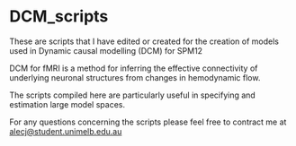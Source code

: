 # DCM_scripts
These are scripts that I have edited or created for the creation of models used in Dynamic causal modelling (DCM) for SPM12

DCM for fMRI is a method for inferring the effective connectivity of underlying neuronal structures from changes in hemodynamic flow. 

The scripts compiled here are particularly useful in specifying and estimation large model spaces.

For any questions concerning the scripts please feel free to contract me at alecj@student.unimelb.edu.au
 
